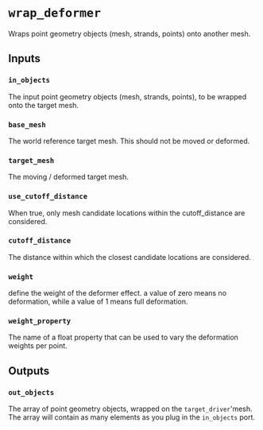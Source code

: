 # `wrap_deformer`

Wraps point geometry objects (mesh, strands, points) onto another mesh.

## Inputs

### `in_objects`
The input point geometry objects (mesh, strands, points), to be wrapped onto the target mesh.

### `base_mesh`
The world reference target mesh. This should not be moved or deformed.

### `target_mesh`
The moving / deformed target mesh.

### `use_cutoff_distance`
When true, only mesh candidate locations within the cutoff_distance are considered.

### `cutoff_distance`
The distance within which the closest candidate locations are considered.

### `weight`
define the weight of the deformer effect. a value of zero means no deformation, while a value of 1 means full deformation.

### `weight_property`
The name of a float property that can be used to vary the deformation weights per point.
## Outputs

### `out_objects`
The array of point geometry objects, wrapped on the `target_driver`'mesh. The array will contain as many elements as you plug in the `in_objects` port.
